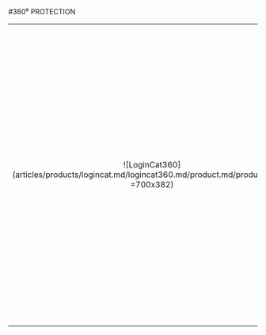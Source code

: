 <div class="product-prod" markdown="1">
#360⁰ PROTECTION

|||
|:--:|:--:|
|![LoginCat360](articles/products/logincat.md/logincat360.md/product.md/product.en.svg =700x382)| <h2 class="productheader">THE FEATURES</h2><p class="productdescription">Single sign on app with MFA, AI Based to combat AI attacks.</p><h2 class="productheader">THE DIFFERENCE</h2><p class="productdescription">Designed for the worst case scenario, to operate in an already hacked environment.</p><h2 class="productheader">THE WHY</h2><p class="productdescription">Peace of mind, it protects against every known cyberattack.</p> |
</div>